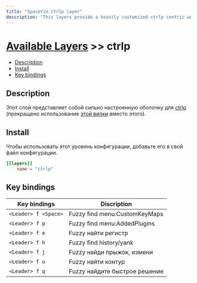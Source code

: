 ```yaml
---
title: "SpaceVim ctrlp layer"
description: "This layers provide a heavily customized ctrlp centric work-flow"
---
```


# [Available Layers](../) >> ctrlp

<!-- vim-markdown-toc GFM -->

- [Description](#description)
- [Install](#install)
- [Key bindings](#key-bindings)

<!-- vim-markdown-toc -->

## Description

Этот слой представляет собой сильно настроенную оболочку для [ctrlp](https://github.com/kien/ctrlp.vim ) (прекращено использование [этой вилки](https://github.com/ctrlpvim/ctrlp.vim ) вместо этого).

## Install

Чтобы использовать этот уровень конфигурации, добавьте его в свой файл конфигурации.

```toml
[[layers]]
	name = "ctrlp"
```

## Key bindings

| Key bindings         | Discription                   |
| -------------------- | ----------------------------- |
| `<Leader> f <Space>` | Fuzzy find menu:CustomKeyMaps |
| `<Leader> f p`       | Fuzzy find menu:AddedPlugins  |
| `<Leader> f e`       | Fuzzy найти регистр           |
| `<Leader> f h`       | Fuzzy find history/yank       |
| `<Leader> f j`       | Fuzzy найди прыжок, измени       |
| `<Leader> f o`       | Fuzzy найти контур            |
| `<Leader> f q`       | Fuzzy найдите быстрое решение          |
